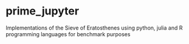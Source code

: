 # prime_jupyter
Implementations of the Sieve of Eratosthenes using python, julia and R programming languages for benchmark purposes
